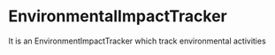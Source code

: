 # EnvironmentalImpactTracker
It is an EnvironmentImpactTracker which track environmental activities
